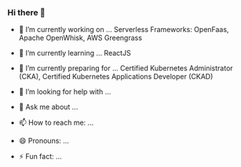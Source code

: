 ### Hi there 👋

- 🔭 I’m currently working on ...
       Serverless Frameworks: OpenFaas, Apache OpenWhisk, AWS Greengrass


- 🌱 I’m currently learning ...
       ReactJS
- 👯 I’m currently preparing for ...
       Certified Kubernetes Administrator (CKA), Certified Kubernetes Applications Developer (CKAD)
- 🤔 I’m looking for help with ...
- 💬 Ask me about ...
- 📫 How to reach me: ...
- 😄 Pronouns: ...
- ⚡ Fun fact: ...

